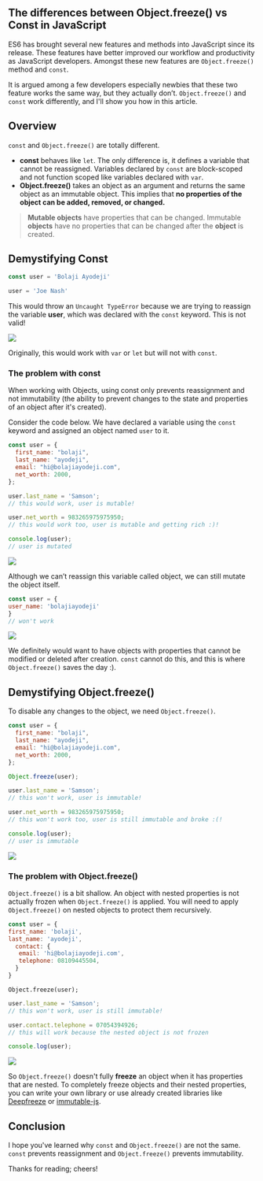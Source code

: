 ## The differences between Object.freeze() vs Const in JavaScript

ES6 has brought several new features and methods into JavaScript since its release. These features have better improved our workflow and productivity as JavaScript developers. Amongst these new features are `Object.freeze()` method and `const`.

It is argued among a few developers especially newbies that these two feature works the same way, but they actually don’t. `Object.freeze()` and `const` work differently, and I'll show you how in this article.

## Overview

`const` and `Object.freeze()` are totally different.

-   **const** behaves like `let`. The only difference is, it defines a variable that cannot be reassigned. Variables declared by `const` are block-scoped and not function scoped like variables declared with `var`.
-   **Object.freeze()** takes an object as an argument and returns the same object as an immutable object. This implies that **no properties of the object can be added, removed, or changed.**

> **Mutable objects** have properties that can be changed. Immutable **objects** have no properties that can be changed after the **object** is created.

## Demystifying Const


```js
const user = 'Bolaji Ayodeji'
```

```js
user = 'Joe Nash'
```

This would throw an `Uncaught TypeError` because we are trying to reassign the variable **user**, which was declared with the `const` keyword. This is not valid!

![](https://cdn-images-1.medium.com/max/1600/1*fkm8tv7a1jdhQSWa1Hl5tg.png)

Originally, this would work with `var` or `let` but will not with `const`.

### The problem with const

When working with Objects, using const only prevents reassignment and not immutability (the ability to prevent changes to the state and properties of an object after it's created).

Consider the code below. We have declared a variable using the `const` keyword and assigned an object named `user` to it.

```js
const user = {
  first_name: "bolaji",
  last_name: "ayodeji",
  email: "hi@bolajiayodeji.com",
  net_worth: 2000,
};
```

```js
user.last_name = 'Samson';
// this would work, user is mutable!
```

```js
user.net_worth = 983265975975950;
// this would work too, user is mutable and getting rich :)!
```

```js
console.log(user);  
// user is mutated
```

![](https://cdn-images-1.medium.com/max/1600/1*fXjTs7lGxDXd3bFv2rF1Vg.png)

Although we can’t reassign this variable called object, we can still mutate the object itself.

```js
const user = {  
user_name: 'bolajiayodeji'
}
// won't work
```

![](https://cdn-images-1.medium.com/max/1600/1*hxSHWKuB8nopFHif_ETW9g.png)

We definitely would want to have objects with properties that cannot be modified or deleted after creation. `const` cannot do this, and this is where `Object.freeze()` saves the day :).

## Demystifying Object.freeze()

To disable any changes to the object, we need `Object.freeze()`.

```js
const user = {
  first_name: "bolaji",
  last_name: "ayodeji",
  email: "hi@bolajiayodeji.com",
  net_worth: 2000,
};
```

```js
Object.freeze(user);
```

```js
user.last_name = 'Samson';
// this won't work, user is immutable!
```

```js
user.net_worth = 983265975975950;
// this won't work too, user is still immutable and broke :(!
```

```js
console.log(user);  
// user is immutable
```

![](https://cdn-images-1.medium.com/max/1600/1*uiv64RdHsencUe9ZKptrbw.png)

### The problem with Object.freeze()

`Object.freeze()` is a bit shallow. An object with nested properties is not actually frozen when `Object.freeze()` is applied.  You will need to apply `Object.freeze()` on nested objects to protect them recursively.

```js
const user = {  
first_name: 'bolaji',  
last_name: 'ayodeji',  
  contact: {    
   email: 'hi@bolajiayodeji.com',   
   telephone: 08109445504,  
  }
}
```

```
Object.freeze(user);
```

```js
user.last_name = 'Samson';
// this won't work, user is still immutable!
```

```js
user.contact.telephone = 07054394926;
// this will work because the nested object is not frozen
```

```js
console.log(user);
```

![](https://cdn-images-1.medium.com/max/1600/1*xL0vmY5YC7n3hq5SfIT-Vg.png)

So `Object.freeze()` doesn't fully **freeze** an object when it has properties that are nested. To completely freeze objects and their nested properties, you can write your own library or use already created libraries like [Deepfreeze](https://github.com/substack/deep-freeze) or [immutable-js](https://github.com/immutable-js/immutable-js).

## Conclusion

I hope you've learned why `const` and `Object.freeze()` are not the same. `const` prevents reassignment and `Object.freeze()` prevents immutability.

Thanks for reading; cheers!